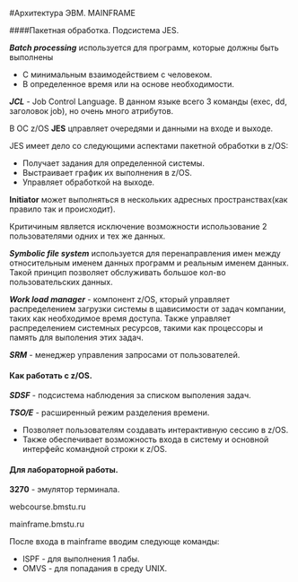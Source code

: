 #Архитектура ЭВМ. MAINFRAME  

####Пакетная обработка. Подсистема JES.  

***Batch processing*** используется для программ, которые должны быть выполнены  
- С минимальным взаимодействием с человеком.  
- В определенное время или на основе необходимости.  

***JCL*** - Job Control Language. В  данном языке всего 3 команды (exec, dd, заголовок job), но очень много атрибутов.   

В ОС z/OS **JES** цправляет очередями и данными на входе и выходе.   

JES имеет дело со следующими аспектами пакетной обработки в z/OS:  
- Получает задания для определенной системы.  
- Выстраивает график их выполнения в z/OS.  
- Управляет обработкой на выходе.  

**Initiator** может выполняться в нескольких адресных пространствах(как правило так и происходит).  

Критичиным является исключение возможности использование 2 пользователями одних и тех же данных.  

***Symbolic file system*** используется для перенаправления имен между относительным именем данных программ и реальным именем данных. Такой принцип позволяет обслуживать большое кол-во пользовательских данных.  

***Work load manager*** - компонент z/OS, кторый управляет распределением загрузки системы в щависимости от задач компании, таких как необходимое время доступа. Также управляет распределением системных ресурсов, такими как процессоры и память для выполения этих задач.  

***SRM*** - менеджер управления запросами от пользователей.  

#### Как работать с z/OS.  

***SDSF*** - подсистема наблюдения за списком выполения задач.  

***TSO/E*** - расширенный режим разделения времени. 
+ Позволяет пользователям создавать интерактивную сессию в z/OS.  
+ Также обеспечивает возможность входа в систему и основной интерфейс командной строки к z/OS.  


#### Для лабораторной работы.  

**3270** - эмулятор терминала. 

webcourse.bmstu.ru

mainframe.bmstu.ru 


После входа в mainframe вводим следующе команды:  
+ ISPF - для выполнения 1 лабы.  
+ OMVS - для попадания в среду UNIX.  


